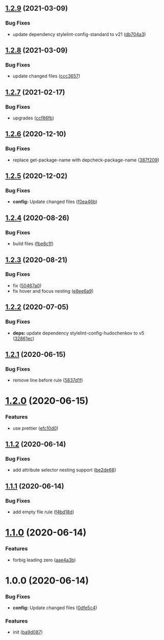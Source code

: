 ## [1.2.9](https://github.com/dword-design/stylelint-config/compare/v1.2.8...v1.2.9) (2021-03-09)


### Bug Fixes

* update dependency stylelint-config-standard to v21 ([db704a3](https://github.com/dword-design/stylelint-config/commit/db704a3b4c107b2cc92cd790ac747abfb7fce0d6))

## [1.2.8](https://github.com/dword-design/stylelint-config/compare/v1.2.7...v1.2.8) (2021-03-09)


### Bug Fixes

* update changed files ([ccc3657](https://github.com/dword-design/stylelint-config/commit/ccc36570ad92db9cdbda79b44ee6887da762b83d))

## [1.2.7](https://github.com/dword-design/stylelint-config/compare/v1.2.6...v1.2.7) (2021-02-17)


### Bug Fixes

* upgrades ([ccf86fb](https://github.com/dword-design/stylelint-config/commit/ccf86fbc90eea4b588910405999531a0797b92ea))

## [1.2.6](https://github.com/dword-design/stylelint-config/compare/v1.2.5...v1.2.6) (2020-12-10)


### Bug Fixes

* replace get-package-name with depcheck-package-name ([387f209](https://github.com/dword-design/stylelint-config/commit/387f20993fbddace019a2d4fe183fc10af6a035d))

## [1.2.5](https://github.com/dword-design/stylelint-config/compare/v1.2.4...v1.2.5) (2020-12-02)


### Bug Fixes

* **config:** Update changed files ([f0ea46b](https://github.com/dword-design/stylelint-config/commit/f0ea46ba5e9802aa940c82480e8382ed5a26d04c))

## [1.2.4](https://github.com/dword-design/stylelint-config/compare/v1.2.3...v1.2.4) (2020-08-26)


### Bug Fixes

* build files ([fbe8c1f](https://github.com/dword-design/stylelint-config/commit/fbe8c1fc6a0bb81a643bc34d901535762db67a41))

## [1.2.3](https://github.com/dword-design/stylelint-config/compare/v1.2.2...v1.2.3) (2020-08-21)


### Bug Fixes

* fix ([50467a0](https://github.com/dword-design/stylelint-config/commit/50467a01520b4ea558a32c5b163913e9e2a84387))
* fix hover and focus nesting ([e8ee6a9](https://github.com/dword-design/stylelint-config/commit/e8ee6a9bfc8ad9a43362cfaf5351e46b8a2222fc))

## [1.2.2](https://github.com/dword-design/stylelint-config/compare/v1.2.1...v1.2.2) (2020-07-05)


### Bug Fixes

* **deps:** update dependency stylelint-config-hudochenkov to v5 ([32861ec](https://github.com/dword-design/stylelint-config/commit/32861ec12ab61c259437161d961d37559c147e81))

## [1.2.1](https://github.com/dword-design/stylelint-config/compare/v1.2.0...v1.2.1) (2020-06-15)


### Bug Fixes

* remove line before rule ([5837d1f](https://github.com/dword-design/stylelint-config/commit/5837d1f1b2784dfbd46f266cedcf820438714fd9))

# [1.2.0](https://github.com/dword-design/stylelint-config/compare/v1.1.2...v1.2.0) (2020-06-15)


### Features

* use prettier ([efc10d0](https://github.com/dword-design/stylelint-config/commit/efc10d075159964c358a02afbc3a9a17b09f38d0))

## [1.1.2](https://github.com/dword-design/stylelint-config/compare/v1.1.1...v1.1.2) (2020-06-14)


### Bug Fixes

* add attribute selector nesting support ([be2de68](https://github.com/dword-design/stylelint-config/commit/be2de68925914c359eaeb2a34c62df454b5960a9))

## [1.1.1](https://github.com/dword-design/stylelint-config/compare/v1.1.0...v1.1.1) (2020-06-14)


### Bug Fixes

* add empty file rule ([f4bd18d](https://github.com/dword-design/stylelint-config/commit/f4bd18dd1c75de203a6ba2b26267921f10d4ff2b))

# [1.1.0](https://github.com/dword-design/stylelint-config/compare/v1.0.0...v1.1.0) (2020-06-14)


### Features

* forbig leading zero ([aae4a3b](https://github.com/dword-design/stylelint-config/commit/aae4a3b6ae6810bb4ba81ad9d61a075d5a140ff4))

# 1.0.0 (2020-06-14)


### Bug Fixes

* **config:** Update changed files ([0dfe5c4](https://github.com/dword-design/stylelint-config/commit/0dfe5c4c76fa3198ec6ba41d1ae3b389426e42e9))


### Features

* init ([ba9d087](https://github.com/dword-design/stylelint-config/commit/ba9d087e834f897ce30931ce1376f201fbf9f24b))
